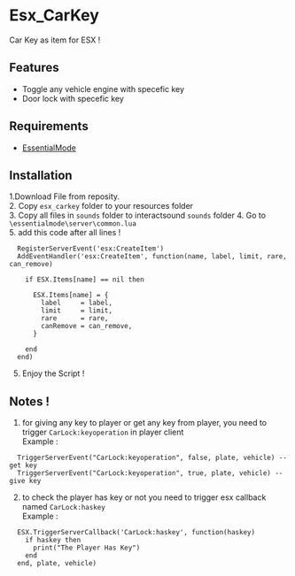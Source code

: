 # Esx_CarKey
Car Key as item for ESX !

## Features
  - Toggle any vehicle engine with specefic key
  - Door lock with specefic key 

## Requirements  
  - [EssentialMode](https://github.com/extendedmode/extendedmode)

## Installation
1.Download File from reposity.  
2. Copy ```esx_carkey``` folder to your resources folder  
3. Copy all files in ```sounds``` folder to interactsound ```sounds``` folder
4. Go to ```\essentialmode\server\common.lua```  
5. add this code after all lines !
```
  RegisterServerEvent('esx:CreateItem')
  AddEventHandler('esx:CreateItem', function(name, label, limit, rare, can_remove)

    if ESX.Items[name] == nil then

      ESX.Items[name] = {
        label     = label,
        limit     = limit,
        rare      = rare,
        canRemove = can_remove,
      }

    end
  end)
```  
5. Enjoy the Script !  

## Notes !
1. for giving any key to player or get any key from player, you need to trigger ```CarLock:keyoperation``` in player client  
  Example :  
  ```
    TriggerServerEvent("CarLock:keyoperation", false, plate, vehicle) -- get key
    TriggerServerEvent("CarLock:keyoperation", true, plate, vehicle) -- give key
  ```
2. to check the player has key or not you need to trigger esx callback named  ```CarLock:haskey```  
  Example : 
  ```
    ESX.TriggerServerCallback('CarLock:haskey', function(haskey)
      if haskey then
        print("The Player Has Key")
      end
    end, plate, vehicle)
  ```  
  

  
